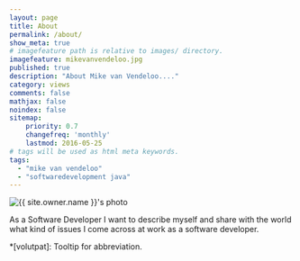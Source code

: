 ```yaml
---
layout: page
title: About
permalink: /about/
show_meta: true
# imagefeature path is relative to images/ directory.
imagefeature: mikevanvendeloo.jpg
published: true
description: "About Mike van Vendeloo...."
category: views
comments: false
mathjax: false
noindex: false
sitemap:
    priority: 0.7
    changefreq: 'monthly'
    lastmod: 2016-05-25
# tags will be used as html meta keywords.
tags:
  - "mike van vendeloo"
  - "softwaredevelopment java"
---
```


<div class="post-author text-center">
            <img src="{{ site.urlimg }}{{ site.owner.avatar }}" alt="{{ site.owner.name }}'s photo" itemprop="image" class="post-avatar img-circle img-responsive"/>
<span class="social-icons" style="padding-top: 10px; padding-bottom: 1px;">
<a href="{{ site.owner.linkedin }}" class="social-icons" title="LinkedIn profile"><i class="iconm iconm-linkedin2"></i></a>
</span>
</div>

As a Software Developer I want to describe myself and share with the world what kind of issues I come across at work as a software developer.

*[volutpat]: Tooltip for abbreviation.

